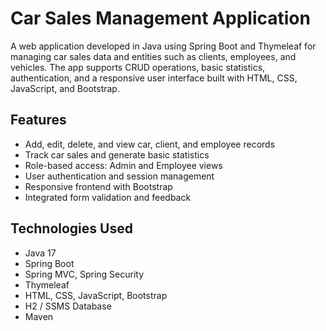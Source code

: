 # Car Sales Management Application

A web application developed in Java using Spring Boot and Thymeleaf for managing car sales data and entities such as clients, employees, and vehicles. The app supports CRUD operations, basic statistics, authentication, and a responsive user interface built with HTML, CSS, JavaScript, and Bootstrap.

## Features
- Add, edit, delete, and view car, client, and employee records
- Track car sales and generate basic statistics
- Role-based access: Admin and Employee views
- User authentication and session management
- Responsive frontend with Bootstrap
- Integrated form validation and feedback

## Technologies Used
- Java 17
- Spring Boot
- Spring MVC, Spring Security
- Thymeleaf
- HTML, CSS, JavaScript, Bootstrap
- H2 / SSMS Database
- Maven
